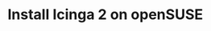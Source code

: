 # Install Icinga 2 on openSUSE
<!-- {% set opensuse = True %} -->
<!-- {% include "02-installation.md" %} -->
